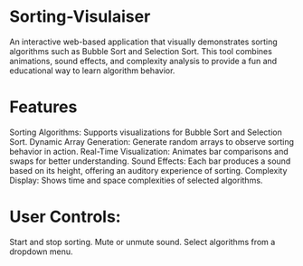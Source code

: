 # Sorting-Visulaiser
An interactive web-based application that visually demonstrates sorting algorithms such as Bubble Sort and Selection Sort. This tool combines animations, sound effects, and complexity analysis to provide a fun and educational way to learn algorithm behavior.

# Features

Sorting Algorithms: Supports visualizations for Bubble Sort and Selection Sort.
Dynamic Array Generation: Generate random arrays to observe sorting behavior in action.
Real-Time Visualization: Animates bar comparisons and swaps for better understanding.
Sound Effects: Each bar produces a sound based on its height, offering an auditory experience of sorting.
Complexity Display: Shows time and space complexities of selected algorithms.

# User Controls:

Start and stop sorting.
Mute or unmute sound.
Select algorithms from a dropdown menu.
